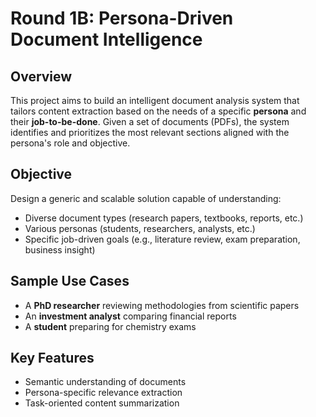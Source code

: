 # Round 1B: Persona-Driven Document Intelligence

## Overview

This project aims to build an intelligent document analysis system that tailors content extraction based on the needs of a specific **persona** and their **job-to-be-done**. Given a set of documents (PDFs), the system identifies and prioritizes the most relevant sections aligned with the persona's role and objective.

## Objective

Design a generic and scalable solution capable of understanding:
- Diverse document types (research papers, textbooks, reports, etc.)
- Various personas (students, researchers, analysts, etc.)
- Specific job-driven goals (e.g., literature review, exam preparation, business insight)

## Sample Use Cases

- A **PhD researcher** reviewing methodologies from scientific papers
- An **investment analyst** comparing financial reports
- A **student** preparing for chemistry exams

## Key Features

- Semantic understanding of documents
- Persona-specific relevance extraction
- Task-oriented content summarization



